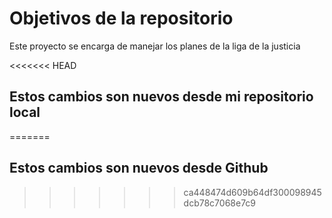 # Objetivos de la repositorio

Este proyecto se encarga de manejar los planes de la liga de la justicia


<<<<<<< HEAD
## Estos cambios son nuevos desde mi repositorio local
=======
## Estos cambios son nuevos desde Github
>>>>>>> ca448474d609b64df300098945dcb78c7068e7c9
